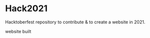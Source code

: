 # Hack2021

Hacktoberfest repository to contribute & to create a website in 2021. 



website
built
